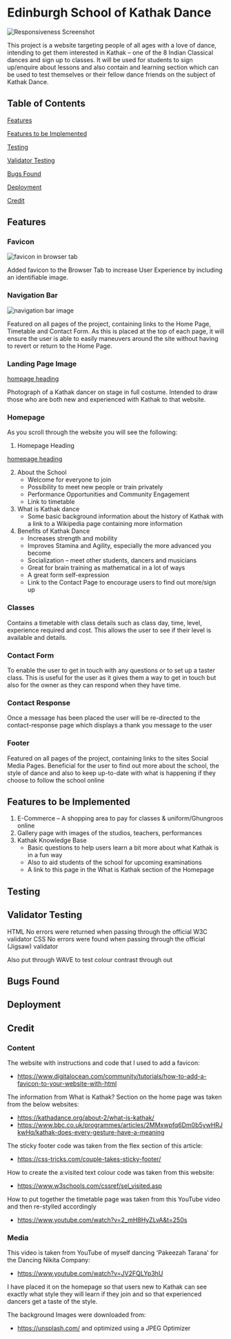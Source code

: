 # Edinburgh School of Kathak Dance

![Responsiveness Screenshot](https://github.com/SamanthaBooth81/Edinburgh-School-Of-Kathak/blob/main/images/responsive-screenshot.png?raw=true)

This project is a website targeting people of all ages with a love of dance, intending to get them interested in Kathak – one of the 8 Indian Classical dances and sign up to classes. It will be used for students to sign up/enquire about lessons and also contain and learning section which can be used to test themselves or their fellow dance friends on the subject of Kathak Dance. 

## Table of Contents

[Features](#features)

[Features to be Implemented](#features-to-be-implemented)

[Testing](#testing)

[Validator Testing](#validator-testing)

[Bugs Found](#bugs-found)

[Deployment](#deployment)

[Credit](#credit)

## Features

### Favicon 

![favicon in browser tab](https://github.com/SamanthaBooth81/Edinburgh-School-Of-Kathak/blob/main/images/favicon-32x32-updated.png?raw=true)

Added favicon to the Browser Tab to increase User Experience by including an identifiable image. 

###	Navigation Bar

![navigation bar image](https://github.com/SamanthaBooth81/Edinburgh-School-Of-Kathak/blob/main/images/nav-bar.png?raw=true)

Featured on all pages of the project, containing links to the Home Page, Timetable and Contact Form.
As this is placed at the top of each page, it will ensure the user is able to easily maneuvers around the site without having to revert or return to the Home Page. 

###	Landing Page Image

[hompage heading](https://github.com/SamanthaBooth81/Edinburgh-School-Of-Kathak/blob/main/images/homepage-background.png?raw=true)

Photograph of a Kathak dancer on stage in full costume.
Intended to draw those who are both new and experienced with Kathak to that website. 

### Homepage
As you scroll through the website you will see the following: 
1. Homepage Heading

[homepage heading](https://github.com/SamanthaBooth81/Edinburgh-School-Of-Kathak/blob/main/images/homepage-header.png?raw=true)

2. About the School
    - Welcome for everyone to join 
    - Possibility to meet new people or train privately 
    - Performance Opportunities and Community Engagement 
    - Link to timetable 
2. What is Kathak dance 
    - Some basic background information about the history of Kathak with a link to a Wikipedia page containing more information
3. Benefits of Kathak Dance 
    - Increases strength and mobility 
    - Improves Stamina and Agility, especially the more advanced you become 
    - Socialization – meet other students, dancers and musicians 
    - Great for brain training as mathematical in a lot of ways 
    - A great form self-expression
    - Link to the Contact Page to encourage users to find out more/sign up

### Classes
Contains a timetable with class details such as class day, time, level, experience required and cost.
This allows the user to see if their level is available and details.
### Contact Form 
To enable the user to get in touch with any questions or to set up a taster class. 
This is useful for the user as it gives them a way to get in touch but also for the owner as they can respond when they have time. 
### Contact Response 
Once a message has been placed the user will be re-directed to the contact-response page which displays a thank you message to the user
### Footer  
Featured on all pages of the project, containing links to the sites Social Media Pages.
Beneficial for the user to find out more about the school, the style of dance and also to keep up-to-date with what is happening if they choose to follow the school online

## Features to be Implemented 
1.	E-Commerce – A shopping area to pay for classes & uniform/Ghungroos online
2.  Gallery page with images of the studios, teachers, performances 
6.	Kathak Knowledge Base
    - Basic questions to help users learn a bit more about what Kathak is in a fun way
    - Also to aid students of the school for upcoming examinations 
    - A link to this page in the What is Kathak section of the Homepage

## Testing


## Validator Testing

HTML
No errors were returned when passing through the official W3C validator
CSS
No errors were found when passing through the official (Jigsaw) validator

Also put through WAVE to test colour contrast through out

## Bugs Found
## Deployment
## Credit 
### Content

The website with instructions and code that I used to add a favicon:
- https://www.digitalocean.com/community/tutorials/how-to-add-a-favicon-to-your-website-with-html

The information from What is Kathak? Section on the home page was taken from the below websites: 
- https://kathadance.org/about-2/what-is-kathak/ 
- https://www.bbc.co.uk/programmes/articles/2MMxwpfq6Dm0b5ywHRJkwHq/kathak-does-every-gesture-have-a-meaning 

The sticky footer code was taken from the flex section of this article: 
- https://css-tricks.com/couple-takes-sticky-footer/ 

How to create the a:visited text colour code was taken from this website:
- https://www.w3schools.com/cssref/sel_visited.asp 

How to put together the timetable page was taken from this YouTube video and then re-stylled accordingly
- https://www.youtube.com/watch?v=2_mH8HyZLvA&t=250s

### Media

This video is taken from YouTube of myself dancing 'Pakeezah Tarana' for the Dancing Nikita Company:

- https://www.youtube.com/watch?v=JV2FQLYp3hU 

I have placed it on the homepage so that users new to Kathak can see exactly what style they will learn if they join and so that experienced dancers get a taste of the style. 

The background Images were downloaded from:
- https://unsplash.com/ and optimized using a JPEG Optimizer
